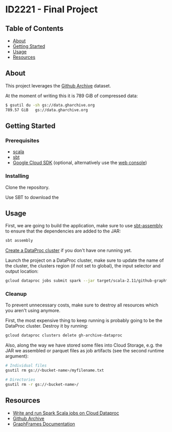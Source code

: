 # ID2221 - Final Project

## Table of Contents
+ [About](#about)
+ [Getting Started](#getting_started)
+ [Usage](#usage)
+ [Resources](#resources)

## About <a name = "about"></a>
This project leverages the [Github Archive](https://gharchive.org) dataset. 

At the moment of writing this it is 789 GiB of compressed data:
```bash
$ gsutil du -sh gs://data.gharchive.org
789.57 GiB   gs://data.gharchive.org
```

## Getting Started <a name = "getting_started"></a>
<!--These instructions will get you a copy of the project up and running on your local machine for development and testing purposes. See [deployment](#deployment) for notes on how to deploy the project on a live system.-->

### Prerequisites

* [scala](https://scala-lang.org/download/)
* [sbt](https://www.scala-sbt.org/download.html)
* [Google Cloud SDK](https://cloud.google.com/sdk/) (optional, alternatively use the [web console](https://console.cloud.google.com))


### Installing
Clone the repository.

Use SBT to download the 

## Usage <a name = "usage"></a>

First, we are going to build the application, make sure to use [sbt-assembly](https://github.com/sbt/sbt-assembly) to ensure that the dependencies are added to the JAR:
```bash
sbt assembly
```

[Create a DataProc cluster](https://cloud.google.com/dataproc/docs/guides/create-cluster) if you don't have one running yet.

Launch the project on a DataProc cluster, make sure to update the name of the cluster, the clusters region (if not set to global), the input selector and output location:
```bash
gcloud dataproc jobs submit spark --jar target/scala-2.11/github-graphframe-builder-assembly-0.1.jar --cluster gh-archive-dataproc -- "2015-01-01-*" "gs://gh-grahpframes/2015-01-01"
```

### Cleanup
To prevent unnecessary costs, make sure to destroy all resources which you aren't using anymore.

First, the most expensive thing to keep running is probably going to be the DataProc cluster. Destroy it by running:
```bash
gcloud dataproc clusters delete gh-archive-dataproc
``` 

Also, along the way we have stored some files into Cloud Storage, e.g. the JAR we assembled or parquet files as job artifacts (see the second runtime argument):
```bash
# Individual files
gsutil rm gs://<bucket-name>/myfilename.txt

# Directories
gsutil rm -r gs://<bucket-name>/
```

## Resources <a name = "resources"></a>
* [Write and run Spark Scala jobs on Cloud Dataproc](https://cloud.google.com/dataproc/docs/tutorials/spark-scala)
* [Github Archive](https://www.gharchive.org)
* [GraphFrames Documentation](https://graphframes.github.io/graphframes/docs/_site/index.html)
